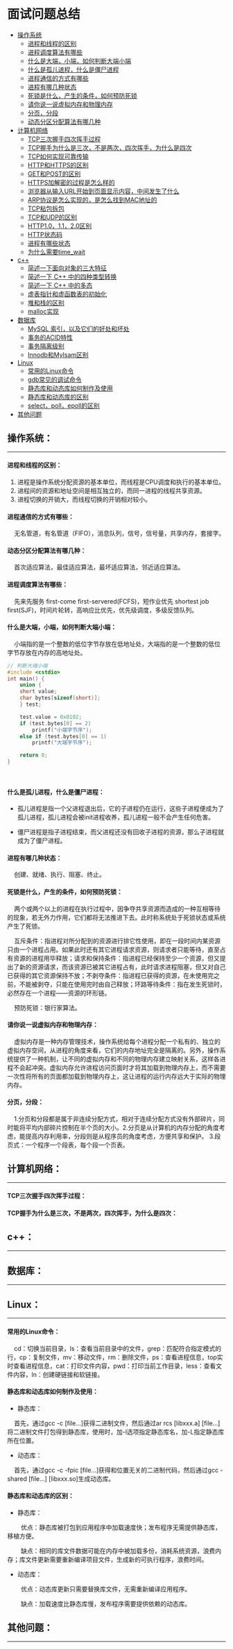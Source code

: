 # 面试问题总结

- [操作系统](#操作系统)
	- [进程和线程的区别](#进程和线程的区别)
	- [进程调度算法有哪些](#进程调度算法有哪些)
	- [什么是大端，小端，如何判断大端小端](#什么是大端小端如何判断大端小端)
	- [什么是孤儿进程，什么是僵尸进程](#什么是孤儿进程什么是僵尸进程)
	- [进程通信的方式有哪些](#进程通信的方式有哪些)
	- [进程有哪几种状态](#进程有哪几种状态)
	- [死锁是什么，产生的条件，如何预防死锁](#死锁是什么产生的条件如何预防死锁)
	- [请你说一说虚拟内存和物理内存](#请你说一说虚拟内存和物理内存)
	- [分页，分段](#分页分段)
	- [动态分区分配算法有哪几种](#动态分区分配算法有哪几种)
- [计算机网络](#计算机网络)
	- [TCP三次握手四次挥手过程](#tcp三次握手四次挥手过程)
	- [TCP握手为什么是三次，不是两次，四次挥手，为什么是四次](#tcp握手为什么是三次，不是两次，四次挥手，为什么是四次)
	- [TCP如何实现可靠传输](#tcp如何实现可靠传输)
	- [HTTP和HTTPS的区别](#http和https的区别)
	- [GET和POST的区别](#get和post的区别)
	- [HTTPS加解密的过程是怎么样的](#https加解密的过程是怎么样的)
	- [浏览器从输入URL开始到页面显示内容，中间发生了什么](#浏览器从输入url开始到页面显示内容中间发生了什么)
	- [ARP协议是怎么实现的，是怎么找到MAC地址的](#arp协议是怎么实现的是怎么找到mac地址的)
	- [TCP粘包拆包](#tcp粘包拆包)
	- [TCP和UDP的区别](#tcp和udp的区别)
	- [HTTP1.0，1.1，2.0区别](#http101120区别)
	- [HTTP状态码](#http状态码)
	- [进程有哪些状态](#进程有哪些状态)
	- [为什么需要time_wait](#为什么需要time_wait)
- [c++](#c)
	- [简述一下面向对象的三大特征](#简述一下面向对象的三大特征)
	- [简述一下 C++ 中的四种类型转换](#简述一下c中的四种类型转换)
	- [简述一下 C++ 中的多态](#简述一下c中的多态)
	- [虚表指针和虚函数表的初始化](#虚表指针和虚函数表的初始化)
	- [堆和栈的区别](#堆和栈的区别)
	- [malloc实现](#malloc实现)
- [数据库](#数据库)
	- [MySQL 索引，以及它们的好处和坏处](#mysql索引以及它们的好处和坏处)
	- [事务的ACID特性](#事务的acid特性)
	- [事务隔离级别](#事务隔离级别)
	- [Innodb和MyIsam区别](#innodb和myisam区别)
- [Linux](#linux)
	- [常用的Linux命令](#常用的linux命令)
	- [gdb常见的调试命令](#gdb常见的调试命令)
	- [静态库和动态库如何制作及使用](#静态库和动态库如何制作及使用)
	- [静态库和动态库的区别](#静态库和动态库的区别)
	- [select，poll，epoll的区别](#selectpollepoll的区别)
- [其他问题](#其他问题)
  


## 操作系统：

---

#### 进程和线程的区别：

1. 进程是操作系统分配资源的基本单位，而线程是CPU调度和执行的基本单位。
2. 进程间的资源和地址空间是相互独立的，而同一进程的线程共享资源。
3. 进程切换的开销大，而线程切换的开销相对较小。


#### 进程通信的方式有哪些：

    无名管道，有名管道（FIFO），消息队列，信号，信号量，共享内存，套接字。


#### 动态分区分配算法有哪几种：

    首次适应算法，最佳适应算法，最坏适应算法，邻近适应算法。


#### 进程调度算法有哪些：

    先来先服务 first-come first-servered(FCFS)，短作业优先 shortest job first(SJF)，时间片轮转，高响应比优先，优先级调度，多级反馈队列。


#### 什么是大端，小端，如何判断大端小端：

    小端指的是一个整数的低位字节存放在低地址处，大端指的是一个整数的低位字节存放在内存的高地址处。

```cpp
// 判断大端小端
#include <cstdio>
int main() {
    union {
    short value;
    char bytes[sizeof(short)];
    } test;

    test.value = 0x0102;
    if (test.bytes[0] == 2)
        printf("小端字节序");
    else if (test.bytes[0] == 1)
        printf("大端字节序");

    return 0;
}
```

<br>

#### 什么是孤儿进程，什么是僵尸进程：

- 孤儿进程是指一个父进程退出后，它的子进程仍在运行，这些子进程便成为了孤儿进程，孤儿进程会被init进程收养，孤儿进程一般不会产生任何危害。
  
- 僵尸进程是指子进程结束，而父进程还没有回收子进程的资源，那么子进程就成为了僵尸进程。
  

#### 进程有哪几种状态：

    创建、就绪、执行、阻塞、终止。


#### 死锁是什么，产生的条件，如何预防死锁：

    两个或两个以上的进程在执行过程中，因争夺共享资源而造成的一种互相等待的现象，若无外力作用，它们都将无法推进下去。此时称系统处于死锁状态或系统产生了死锁。

    互斥条件：指进程对所分配到的资源进行排它性使用，即在一段时间内某资源只由一个进程占用。如果此时还有其它进程请求资源，则请求者只能等待，直至占有资源的进程用毕释放；请求和保持条件：指进程已经保持至少一个资源，但又提出了新的资源请求，而该资源已被其它进程占有，此时请求进程阻塞，但又对自己已获得的其它资源保持不放；不剥夺条件：指进程已获得的资源，在未使用完之前，不能被剥夺，只能在使用完时由自己释放；环路等待条件：指在发生死锁时，必然存在一个进程——资源的环形链。

    预防死锁：银行家算法。


#### 请你说一说虚拟内存和物理内存：

    虚拟内存是一种内存管理技术，操作系统给每个进程分配一个私有的、独立的虚拟内存空间，从进程的角度来看，它们的内存地址完全是隔离的。另外，操作系统提供了一种机制，让不同的虚拟内存和不同的物理内存建立映射关系，这样各进程不会起冲突。虚拟内存允许进程访问页面时才将其加载到物理内存上，而不需要一次性将所有的页面都加载到物理内存上，这让进程的运行内存远大于实际的物理内存。


#### 分页，分段：

    1.分页和分段都是属于非连续分配方式，相对于连续分配方式没有外部碎片，同时能将平均内部碎片控制在半个页的大小。2.分页是从计算机的内存分配的角度考虑，能提高内存利用率，分段则是从程序员的角度考虑，方便共享和保护。 3.段页式：一个程序一个段表，每个段一个页表。


## 计算机网络：

---

#### TCP三次握手四次挥手过程：


#### TCP握手为什么是三次，不是两次，四次挥手，为什么是四次：


## c++：

---

## 数据库：

---

## Linux：

---

#### 常用的Linux命令：

    cd：切换当前目录，ls：查看当前目录中的文件，grep：匹配符合指定模式的行，cp：复制文件，mv：移动文件，rm：删除文件，ps：查看进程信息，top实时查看进程信息，cat：打印文件内容，pwd：打印当前工作目录，less：查看文件内容，ln：创建硬链接和软链接。


#### 静态库和动态库如何制作及使用：

- 静态库：

    首先，通过gcc -c [file...]获得二进制文件，然后通过ar rcs [libxxx.a] [file...]将二进制文件打包得到静态库，使用时，加-l选项指定静态库名，加-L指定静态库所在位置。

- 动态库：

    首先，通过gcc -c -fpic [file...]获得和位置无关的二进制代码，然后通过gcc -shared [file...] [libxxx.so]生成动态库。


#### 静态库和动态库的区别：

- 静态库：

        优点：静态库被打包到应用程序中加载速度快；发布程序无需提供静态库，移植方便。

        缺点：相同的库文件数据可能在内存中被加载多份，消耗系统资源，浪费内存；库文件更新需要重新编译项目文件，生成新的可执行程序，浪费时间。

- 动态库：

        优点：动态库更新只需要替换库文件，无需重新编译应用程序。

        缺点：加载速度比静态库慢，发布程序需要提供依赖的动态库。


## 其他问题：

---
